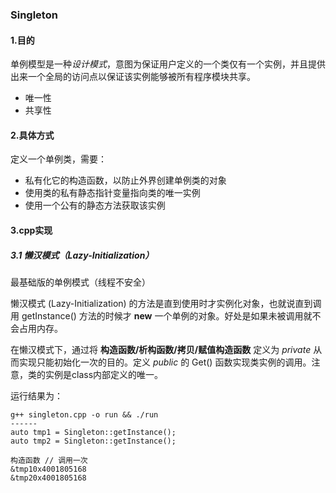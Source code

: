 ### Singleton

#### 1.目的

单例模型是一种*设计模式*，意图为保证用户定义的一个类仅有一个实例，并且提供出来一个全局的访问点以保证该实例能够被所有程序模块共享。
- 唯一性
- 共享性

#### 2.具体方式

定义一个单例类，需要：

- 私有化它的构造函数，以防止外界创建单例类的对象
- 使用类的私有静态指针变量指向类的唯一实例
- 使用一个公有的静态方法获取该实例

#### 3.cpp实现

##### 3.1 懒汉模式（Lazy-Initialization）

最基础版的单例模式（线程不安全）

懒汉模式 (Lazy-Initialization) 的方法是直到使用时才实例化对象，也就说直到调用 getInstance() 方法的时候才 **new** 一个单例的对象。好处是如果未被调用就不会占用内存。

在懒汉模式下，通过将 **构造函数/析构函数/拷贝/赋值构造函数** 定义为 *private* 从而实现只能初始化一次的目的。定义 *public* 的 Get() 函数实现类实例的调用。注意，类的实例是class内部定义的唯一。

运行结果为：

```
g++ singleton.cpp -o run && ./run
------
auto tmp1 = Singleton::getInstance();
auto tmp2 = Singleton::getInstance();

构造函数 // 调用一次
&tmp10x4001805168
&tmp20x4001805168
```
